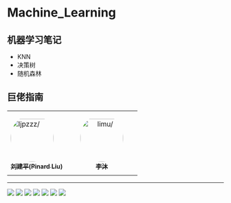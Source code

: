 # Machine_Learning
## 机器学习笔记
- KNN
- 决策树
- 随机森林

## 巨佬指南
<table>
    <tr>
        <td>
            <a href=https://github.com/ljpzzz>
                <img src=https://avatars.githubusercontent.com/u/13940977?v=4 width="100;"  style="border-radius:50%;align-items:center;justify-content:center;overflow:hidden;padding-top:10px" alt=ljpzzz/>
                <br />
                <sub style="font-size:14px"><b>刘建平(Pinard Liu)</b></sub>
            </a> <br>
        </td>
        <td align="center" style="word-wrap: break-word; width: 150.0; height: 150.0">
            <a href=https://space.bilibili.com/1567748478/>
                <img src=https://i0.hdslb.com/bfs/face/15afabcda93279a5ab2f736513ad112e836a9701.jpg@240w_240h_1c_1s_!web-avatar-space-header.avif width="100;"  style="border-radius:50%;align-items:center;
                    justify-content:center;overflow:hidden;padding-top:10px" alt=limu/>
                <br/>
                <sub style="font-size:14px;"><b>李沐</b></sub>
            </a>
        </td>
    </tr>
</table>

<hr>

![](https://img.shields.io/badge/NVIDIA-GTX3050-76B900?style=for-the-badge&logo=nvidia&logoColor=white)
![](https://img.shields.io/badge/Ubuntu-E95420?style=for-the-badge&logo=ubuntu&logoColor=white)
![](https://img.shields.io/badge/Windows-0078D6?style=for-the-badge&logo=windows&logoColor=white)
![](https://img.shields.io/badge/Python-3776AB?style=for-the-badge&logo=python&logoColor=white)
![](https://img.shields.io/badge/Pytorch-FF6F00?style=for-the-badge&logo=Pytorch&logoColor=white)
![](https://img.shields.io/badge/Jupyter-yellow.svg?&style=for-the-badge&logo=Jupyter&logoColor=white)
![](https://img.shields.io/badge/Pycharm-black.svg?&style=for-the-badge&logo=Pycharm&logoColor=white)
 
